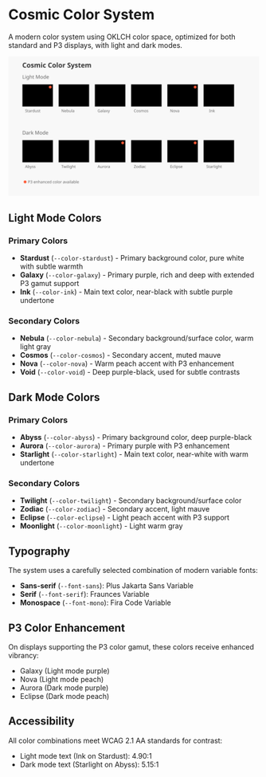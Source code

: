 # Cosmic Color System

A modern color system using OKLCH color space, optimized for both standard and P3 displays, with light and dark modes.

![Cosmic Color System showing light and dark mode palettes](./palette.svg)

## Light Mode Colors

### Primary Colors

- **Stardust** (`--color-stardust`) - Primary background color, pure white with subtle warmth
- **Galaxy** (`--color-galaxy`) - Primary purple, rich and deep with extended P3 gamut support
- **Ink** (`--color-ink`) - Main text color, near-black with subtle purple undertone

### Secondary Colors

- **Nebula** (`--color-nebula`) - Secondary background/surface color, warm light gray
- **Cosmos** (`--color-cosmos`) - Secondary accent, muted mauve
- **Nova** (`--color-nova`) - Warm peach accent with P3 enhancement
- **Void** (`--color-void`) - Deep purple-black, used for subtle contrasts

## Dark Mode Colors

### Primary Colors

- **Abyss** (`--color-abyss`) - Primary background color, deep purple-black
- **Aurora** (`--color-aurora`) - Primary purple with P3 enhancement
- **Starlight** (`--color-starlight`) - Main text color, near-white with warm undertone

### Secondary Colors

- **Twilight** (`--color-twilight`) - Secondary background/surface color
- **Zodiac** (`--color-zodiac`) - Secondary accent, light mauve
- **Eclipse** (`--color-eclipse`) - Light peach accent with P3 support
- **Moonlight** (`--color-moonlight`) - Light warm gray

## Typography

The system uses a carefully selected combination of modern variable fonts:

- **Sans-serif** (`--font-sans`): Plus Jakarta Sans Variable
- **Serif** (`--font-serif`): Fraunces Variable
- **Monospace** (`--font-mono`): Fira Code Variable

## P3 Color Enhancement

On displays supporting the P3 color gamut, these colors receive enhanced vibrancy:

- Galaxy (Light mode purple)
- Nova (Light mode peach)
- Aurora (Dark mode purple)
- Eclipse (Dark mode peach)

## Accessibility

All color combinations meet WCAG 2.1 AA standards for contrast:

- Light mode text (Ink on Stardust): 4.90:1
- Dark mode text (Starlight on Abyss): 5.15:1
